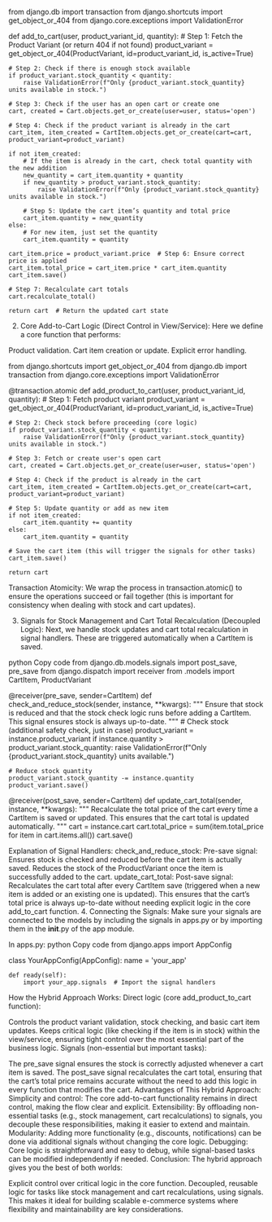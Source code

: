from django.db import transaction
from django.shortcuts import get_object_or_404
from django.core.exceptions import ValidationError

def add_to_cart(user, product_variant_id, quantity):
    # Step 1: Fetch the Product Variant (or return 404 if not found)
    product_variant = get_object_or_404(ProductVariant, id=product_variant_id, is_active=True)

    # Step 2: Check if there is enough stock available
    if product_variant.stock_quantity < quantity:
        raise ValidationError(f"Only {product_variant.stock_quantity} units available in stock.")

    # Step 3: Check if the user has an open cart or create one
    cart, created = Cart.objects.get_or_create(user=user, status='open')

    # Step 4: Check if the product variant is already in the cart
    cart_item, item_created = CartItem.objects.get_or_create(cart=cart, product_variant=product_variant)
    
    if not item_created:
        # If the item is already in the cart, check total quantity with the new addition
        new_quantity = cart_item.quantity + quantity
        if new_quantity > product_variant.stock_quantity:
            raise ValidationError(f"Only {product_variant.stock_quantity} units available in stock.")

        # Step 5: Update the cart item’s quantity and total price
        cart_item.quantity = new_quantity
    else:
        # For new item, just set the quantity
        cart_item.quantity = quantity

    cart_item.price = product_variant.price  # Step 6: Ensure correct price is applied
    cart_item.total_price = cart_item.price * cart_item.quantity
    cart_item.save()

    # Step 7: Recalculate cart totals
    cart.recalculate_total()

    return cart  # Return the updated cart state




2. Core Add-to-Cart Logic (Direct Control in View/Service):
Here we define a core function that performs:

Product validation.
Cart item creation or update.
Explicit error handling.

from django.shortcuts import get_object_or_404
from django.db import transaction
from django.core.exceptions import ValidationError

@transaction.atomic
def add_product_to_cart(user, product_variant_id, quantity):
    # Step 1: Fetch product variant
    product_variant = get_object_or_404(ProductVariant, id=product_variant_id, is_active=True)

    # Step 2: Check stock before proceeding (core logic)
    if product_variant.stock_quantity < quantity:
        raise ValidationError(f"Only {product_variant.stock_quantity} units available in stock.")

    # Step 3: Fetch or create user's open cart
    cart, created = Cart.objects.get_or_create(user=user, status='open')

    # Step 4: Check if the product is already in the cart
    cart_item, item_created = CartItem.objects.get_or_create(cart=cart, product_variant=product_variant)
    
    # Step 5: Update quantity or add as new item
    if not item_created:
        cart_item.quantity += quantity
    else:
        cart_item.quantity = quantity
    
    # Save the cart item (this will trigger the signals for other tasks)
    cart_item.save()

    return cart


Transaction Atomicity: We wrap the process in transaction.atomic() to ensure the operations succeed or fail together (this is important for consistency when dealing with stock and cart updates).



3. Signals for Stock Management and Cart Total Recalculation (Decoupled Logic):
Next, we handle stock updates and cart total recalculation in signal handlers. These are triggered automatically when a CartItem is saved.

python
Copy code
from django.db.models.signals import post_save, pre_save
from django.dispatch import receiver
from .models import CartItem, ProductVariant

@receiver(pre_save, sender=CartItem)
def check_and_reduce_stock(sender, instance, **kwargs):
    """
    Ensure that stock is reduced and that the stock check logic runs before adding a CartItem.
    This signal ensures stock is always up-to-date.
    """
    # Check stock (additional safety check, just in case)
    product_variant = instance.product_variant
    if instance.quantity > product_variant.stock_quantity:
        raise ValidationError(f"Only {product_variant.stock_quantity} units available.")

    # Reduce stock quantity
    product_variant.stock_quantity -= instance.quantity
    product_variant.save()

@receiver(post_save, sender=CartItem)
def update_cart_total(sender, instance, **kwargs):
    """
    Recalculate the total price of the cart every time a CartItem is saved or updated.
    This ensures that the cart total is updated automatically.
    """
    cart = instance.cart
    cart.total_price = sum(item.total_price for item in cart.items.all())
    cart.save()


Explanation of Signal Handlers:
check_and_reduce_stock:
Pre-save signal: Ensures stock is checked and reduced before the cart item is actually saved.
Reduces the stock of the ProductVariant once the item is successfully added to the cart.
update_cart_total:
Post-save signal: Recalculates the cart total after every CartItem save (triggered when a new item is added or an existing one is updated).
This ensures that the cart’s total price is always up-to-date without needing explicit logic in the core add_to_cart function.
4. Connecting the Signals:
Make sure your signals are connected to the models by including the signals in apps.py or by importing them in the __init__.py of the app module.

In apps.py:
python
Copy code
from django.apps import AppConfig

class YourAppConfig(AppConfig):
    name = 'your_app'

    def ready(self):
        import your_app.signals  # Import the signal handlers


How the Hybrid Approach Works:
Direct logic (core add_product_to_cart function):

Controls the product variant validation, stock checking, and basic cart item updates.
Keeps critical logic (like checking if the item is in stock) within the view/service, ensuring tight control over the most essential part of the business logic.
Signals (non-essential but important tasks):

The pre_save signal ensures the stock is correctly adjusted whenever a cart item is saved.
The post_save signal recalculates the cart total, ensuring that the cart’s total price remains accurate without the need to add this logic in every function that modifies the cart.
Advantages of This Hybrid Approach:
Simplicity and control: The core add-to-cart functionality remains in direct control, making the flow clear and explicit.
Extensibility: By offloading non-essential tasks (e.g., stock management, cart recalculations) to signals, you decouple these responsibilities, making it easier to extend and maintain.
Modularity: Adding more functionality (e.g., discounts, notifications) can be done via additional signals without changing the core logic.
Debugging: Core logic is straightforward and easy to debug, while signal-based tasks can be modified independently if needed.
Conclusion:
The hybrid approach gives you the best of both worlds:

Explicit control over critical logic in the core function.
Decoupled, reusable logic for tasks like stock management and cart recalculations, using signals.
This makes it ideal for building scalable e-commerce systems where flexibility and maintainability are key considerations.
